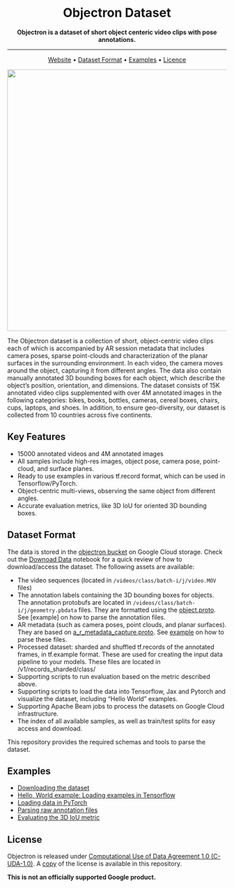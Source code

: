 
<div align="center">

# Objectron Dataset

**Objectron is a dataset of short object centeric video clips with pose annotations.**

---
<p align="center">
  <a href="https://www.objectron.dev">Website</a> •
  <a href="#key-features">Dataset Format</a> •
  <a href="#examples">Examples</a> •
  <a href="#licence">Licence</a>
</p>

</div>

<img src="docs/images/objectron_samples.gif" width="600px">

The Objectron dataset is a collection of short, object-centric video clips each of which is accompanied by AR session metadata that includes camera poses, sparse point-clouds and characterization of the planar surfaces in the surrounding environment. In each video, the camera moves around the object, capturing it from different angles. The data also contain manually annotated 3D bounding boxes for each object, which describe the object’s position, orientation, and dimensions. The dataset consists of 15K annotated video clips supplemented with over 4M annotated images in the following categories: bikes, books, bottles, cameras, cereal boxes, chairs, cups, laptops, and shoes. In addition, to ensure geo-diversity, our dataset is collected from 10 countries across five continents.

## Key Features
- 15000 annotated videos and 4M annotated images
- All samples include high-res images, object pose, camera pose, point-cloud, and surface planes.
- Ready to use examples in various tf.record format, which can be used in Tensorflow/PyTorch. 
- Object-centric multi-views, observing the same object from different angles.
- Accurate evaluation metrics, like 3D IoU for oriented 3D bounding boxes.


## Dataset Format
The data is stored in the [objectron bucket](https://storage.googleapis.com/objectron) on Google Cloud storage. Check out the [Downoad Data](https://github.com/google-research-datasets/Objectron/blob/master/notebooks/Download%20Data.ipynb) notebook for a quick review of how to download/access the dataset. The following assets are available:

- The video sequences (located in `/videos/class/batch-i/j/video.MOV` files)
- The annotation labels containing the 3D bounding boxes for objects. The annotation protobufs are located in `/videos/class/batch-i/j/geometry.pbdata` files. They are formatted using the [object.proto](https://github.com/google-research-datasets/Objectron/blob/master/objectron/schema/object.proto). See [example] on how to parse the annotation files.
- AR metadata (such as camera poses, point clouds, and planar surfaces). They are based on [a_r_metadata_capture.proto](https://github.com/google-research-datasets/Objectron/blob/master/objectron/schema/a_r_metadata_capture.proto). See [example]() on how to parse these files.
- Processed dataset: sharded and shuffled tf.records of the annotated frames, in tf.example format. These are used for creating the input data pipeline to your models. These files are located in /v1/records_sharded/class/
- Supporting scripts to run evaluation based on the metric described above. 
- Supporting scripts to load the data into Tensorflow, Jax and Pytorch and visualize the dataset, including “Hello World” examples. 
- Supporting Apache Beam jobs to process the datasets on Google Cloud infrastructure.
- The index of all available samples, as well as train/test splits for easy access and download.

This repository provides the required schemas and tools to parse the dataset. 

## Examples
- [Downloading the dataset](https://github.com/google-research-datasets/Objectron/blob/master/notebooks/Download%20Data.ipynb)
- [Hello, World example: Loading examples in Tensorflow](https://github.com/google-research-datasets/Objectron/blob/master/notebooks/Hello%20World.ipynb)
- [Loading data in PyTorch](https://github.com/google-research-datasets/Objectron/blob/master/notebooks/Objectron_Pytorch_tutorial.ipynb)
- [Parsing raw annotation files](https://github.com/google-research-datasets/Objectron/blob/master/notebooks/Parse%20Annotations.ipynb)
- [Evaluating the 3D IoU metric](https://github.com/google-research-datasets/Objectron/blob/master/notebooks/3D_IOU.ipynb)

## License
Objectron is released under [Computational Use of Data Agreement 1.0 (C-UDA-1.0)](https://github.com/microsoft/Computational-Use-of-Data-Agreement). A [copy](https://github.com/google-research-datasets/Objectron/blob/master/LICENSE) of the license is available in this repository.


**This is not an officially supported Google product.**


